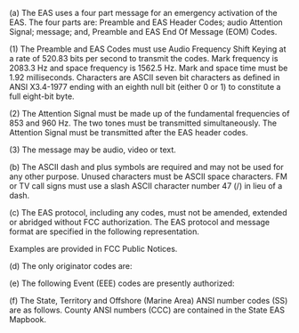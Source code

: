 (a) The EAS uses a four part message for an emergency activation of the EAS. The four parts are: Preamble and EAS Header Codes; audio Attention Signal; message; and, Preamble and EAS End Of Message (EOM) Codes.

(1) The Preamble and EAS Codes must use Audio Frequency Shift Keying at a rate of 520.83 bits per second to transmit the codes. Mark frequency is 2083.3 Hz and space frequency is 1562.5 Hz. Mark and space time must be 1.92 milliseconds. Characters are ASCII seven bit characters as defined in ANSI X3.4-1977 ending with an eighth null bit (either 0 or 1) to constitute a full eight-bit byte.

(2) The Attention Signal must be made up of the fundamental frequencies of 853 and 960 Hz. The two tones must be transmitted simultaneously. The Attention Signal must be transmitted after the EAS header codes.

(3) The message may be audio, video or text.

(b) The ASCII dash and plus symbols are required and may not be used for any other purpose. Unused characters must be ASCII space characters. FM or TV call signs must use a slash ASCII character number 47 (/) in lieu of a dash.

(c) The EAS protocol, including any codes, must not be amended, extended or abridged without FCC authorization. The EAS protocol and message format are specified in the following representation.

Examples are provided in FCC Public Notices.
              

(d) The only originator codes are:

(e) The following Event (EEE) codes are presently authorized:

(f) The State, Territory and Offshore (Marine Area) ANSI number codes (SS) are as follows. County ANSI numbers (CCC) are contained in the State EAS Mapbook.

